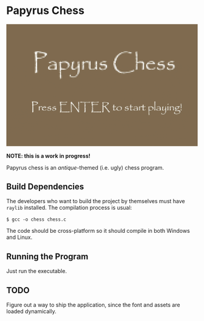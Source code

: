 # Papyrus Chess

![Menu screen](https://github.com/joaoreboucas1/papyrus_chess/blob/main/assets/menu.gif "Menu screen")

**NOTE: this is a work in progress!**

Papyrus chess is an *antique*-themed (i.e. ugly) chess program.

## Build Dependencies

The developers who want to build the project by themselves must have `raylib` installed. The compilation process is usual:

```console
$ gcc -o chess chess.c
```

The code should be cross-platform so it should compile in both Windows and Linux.

## Running the Program

Just run the executable.

## TODO

Figure out a way to ship the application, since the font and assets are loaded dynamically.